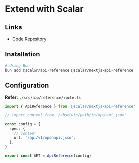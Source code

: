 # Extend with Scalar

## Links

- [Code Repository](https://github.com/scalar/scalar/tree/main/packages/nextjs-api-reference)

## Installation

```sh
# Using Bun
bun add @scalar/api-reference @scalar/nextjs-api-reference
```

## Configuration

**Refer:** `./src/app/reference/route.ts`

```ts
import { ApiReference } from '@scalar/nextjs-api-reference'

// import content from '/absolute/path/to/openapi.json'

const config = {
  spec: {
    // content
    url: '/api/v1/openapi.json',
  },
}

export const GET = ApiReference(config)
```

